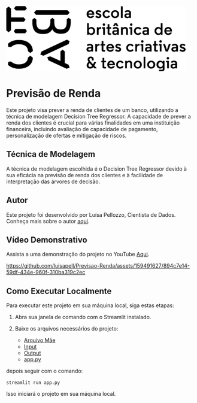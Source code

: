<img src="https://github.com/Guihyout/previsao-de-renda-DATASCIENCE/blob/main/mod16/logos/newebac_logo_black_half.png" alt="ebac-logo">

# Previsão de Renda

Este projeto visa prever a renda de clientes de um banco, utilizando a técnica de modelagem Decision Tree Regressor. A capacidade de prever a renda dos clientes é crucial para várias finalidades em uma instituição financeira, incluindo avaliação de capacidade de pagamento, personalização de ofertas e mitigação de riscos.

## Técnica de Modelagem

A técnica de modelagem escolhida é o Decision Tree Regressor devido à sua eficácia na previsão de renda dos clientes e à facilidade de interpretação das árvores de decisão.

## Autor

Este projeto foi desenvolvido por Luísa Pellozzo, Cientista de Dados. Conheça mais sobre o autor [aqui](https://www.linkedin.com/in/luisa-pellozzo-silva-ba4932194/).

## Vídeo Demonstrativo

Assista a uma demonstração do projeto no YouTube [Aqui](https://youtu.be/RfciC9QWQCc).


https://github.com/luisapell/Previsao-Renda/assets/159491627/894c7e14-59df-434e-960f-310ba319c2ec


## Como Executar Localmente

Para executar este projeto em sua máquina local, siga estas etapas:

1. Abra sua janela de comando com o Streamlit instalado.
2. Baixe os arquivos necessários do projeto:

   - [Arquivo Mãe](https://github.com/luisapell/Previsao-Renda/tree/main/m16)
   - [Input](https://github.com/luisapell/Previsao-Renda/tree/main/m16/projeto%202/input)
   - [Output](https://github.com/luisapell/Previsao-Renda/tree/main/m16/projeto%202/output)
   - [app.py](https://github.com/luisapell/Previsao-Renda/blob/main/m16/projeto%202/app.py)
     
depois seguir com o comando:

```
streamlit run app.py
```
Isso iniciará o projeto em sua máquina local.
